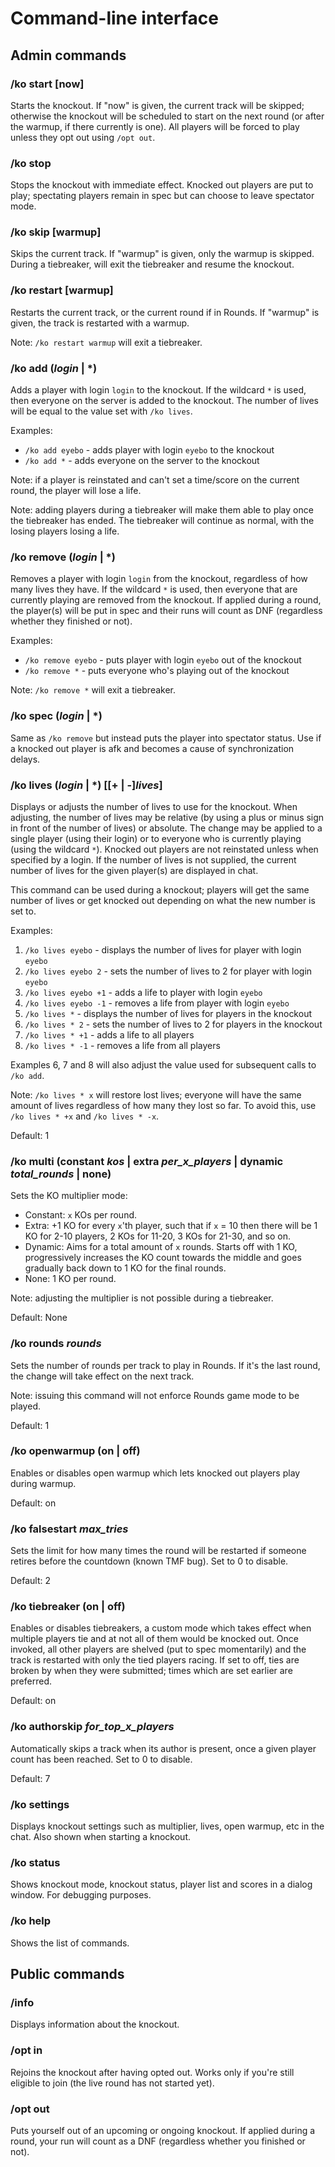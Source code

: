 # Command-line interface

## Admin commands

### /ko start [now]
Starts the knockout. If "now" is given, the current track will be skipped; otherwise the knockout will be scheduled to start on the next round (or after the warmup, if there currently is one). All players will be forced to play unless they opt out using `/opt out`.

### /ko stop
Stops the knockout with immediate effect. Knocked out players are put to play; spectating players remain in spec but can choose to leave spectator mode.

### /ko skip [warmup]
Skips the current track. If "warmup" is given, only the warmup is skipped. During a tiebreaker, will exit the tiebreaker and resume the knockout.

### /ko restart [warmup]
Restarts the current track, or the current round if in Rounds. If "warmup" is given, the track is restarted with a warmup.

Note: `/ko restart warmup` will exit a tiebreaker.

### /ko add (*login* | \*)
Adds a player with login `login` to the knockout. If the wildcard `*` is used, then everyone on the server is added to the knockout. The number of lives will be equal to the value set with `/ko lives`.

Examples:

- `/ko add eyebo` - adds player with login `eyebo` to the knockout
- `/ko add *` - adds everyone on the server to the knockout

Note: if a player is reinstated and can't set a time/score on the current round, the player will lose a life.

Note: adding players during a tiebreaker will make them able to play once the tiebreaker has ended. The tiebreaker will continue as normal, with the losing players losing a life.

### /ko remove (*login* | \*)
Removes a player with login `login` from the knockout, regardless of how many lives they have. If the wildcard `*` is used, then everyone that are currently playing are removed from the knockout. If applied during a round, the player(s) will be put in spec and their runs will count as DNF (regardless whether they finished or not).

Examples:

- `/ko remove eyebo` - puts player with login `eyebo` out of the knockout
- `/ko remove *` - puts everyone who's playing out of the knockout

Note: `/ko remove *` will exit a tiebreaker.

### /ko spec (*login* | \*)
Same as `/ko remove` but instead puts the player into spectator status. Use if a knocked out player is afk and becomes a cause of synchronization delays.

### /ko lives (*login* | \*) [[+ | -]*lives*]
Displays or adjusts the number of lives to use for the knockout. When adjusting, the number of lives may be relative (by using a plus or minus sign in front of the number of lives) or absolute. The change may be applied to a single player (using their login) or to everyone who is currently playing (using the wildcard `*`). Knocked out players are not reinstated unless when specified by a login. If the number of lives is not supplied, the current number of lives for the given player(s) are displayed in chat.

This command can be used during a knockout; players will get the same number of lives or get knocked out depending on what the new number is set to.

Examples:

1. `/ko lives eyebo` - displays the number of lives for player with login `eyebo`
2. `/ko lives eyebo 2` - sets the number of lives to 2 for player with login `eyebo`
3. `/ko lives eyebo +1` - adds a life to player with login `eyebo`
4. `/ko lives eyebo -1` - removes a life from player with login `eyebo`
5. `/ko lives *` - displays the number of lives for players in the knockout
6. `/ko lives * 2` - sets the number of lives to 2 for players in the knockout
7. `/ko lives * +1` - adds a life to all players
8. `/ko lives * -1` - removes a life from all players

Examples 6, 7 and 8 will also adjust the value used for subsequent calls to `/ko add`.

Note: `/ko lives * x` will restore lost lives; everyone will have the same amount of lives regardless of how many they lost so far. To avoid this, use `/ko lives * +x` and `/ko lives * -x`.

Default: 1

### /ko multi (constant *kos* | extra *per_x_players* | dynamic *total_rounds* | none)
Sets the KO multiplier mode:
- Constant: `x` KOs per round.
- Extra: +1 KO for every `x`'th player, such that if `x` = 10 then there will be 1 KO for 2-10 players, 2 KOs for 11-20, 3 KOs for 21-30, and so on.
- Dynamic: Aims for a total amount of `x` rounds. Starts off with 1 KO, progressively increases the KO count towards the middle and goes gradually back down to 1 KO for the final rounds. 
- None: 1 KO per round.

Note: adjusting the multiplier is not possible during a tiebreaker.

Default: None

### /ko rounds *rounds*
Sets the number of rounds per track to play in Rounds. If it's the last round, the change will take effect on the next track. 

Note: issuing this command will not enforce Rounds game mode to be played.

Default: 1

### /ko openwarmup (on | off)
Enables or disables open warmup which lets knocked out players play during warmup.

Default: on

### /ko falsestart *max_tries*
Sets the limit for how many times the round will be restarted if someone retires before the countdown (known TMF bug). Set to 0 to disable.

Default: 2

### /ko tiebreaker (on | off)
Enables or disables tiebreakers, a custom mode which takes effect when multiple players tie and at not all of them would be knocked out. Once invoked, all other players are shelved (put to spec momentarily) and the track is restarted with only the tied players racing. If set to off, ties are broken by when they were submitted; times which are set earlier are preferred.

Default: on

### /ko authorskip *for_top_x_players*
Automatically skips a track when its author is present, once a given player count has been reached. Set to 0 to disable.

Default: 7

### /ko settings
Displays knockout settings such as multiplier, lives, open warmup, etc in the chat. Also shown when starting a knockout.

### /ko status
Shows knockout mode, knockout status, player list and scores in a dialog window. For debugging purposes.

### /ko help
Shows the list of commands.

## Public commands

### /info
Displays information about the knockout.

### /opt in
Rejoins the knockout after having opted out. Works only if you're still eligible to join (the live round has not started yet).

### /opt out
Puts yourself out of an upcoming or ongoing knockout. If applied during a round, your run will count as a DNF (regardless whether you finished or not).
